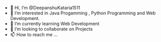 - 👋 Hi, I’m @DeepanshuKataria1511
- 👀 I’m interested in Java Progamming , Python Programming and Web Development.
- 🌱 I’m currently learning Web Development
- 💞️ I’m looking to collaborate on Projects
- 📫 How to reach me ...

<!---
DeepanshuKataria1511/DeepanshuKataria1511 is a ✨ special ✨ repository because its `README.md` (this file) appears on your GitHub profile.
You can click the Preview link to take a look at your changes.
--->
